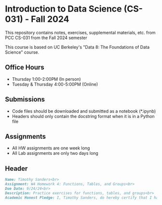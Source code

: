 # Introduction to Data Science (CS-031) - Fall 2024
This repository contains notes, exercises, supplemental materials, etc. from PCC CS-031 from the Fall 2024 semester

This course is based on UC Berkeley's "Data 8: The Foundations of Data Science" course.

## Office Hours
- Thursday 1:00-2:00PM (In person)
- Tuesday & Thursday 4:00-5:00PM (Online)

## Submissions
- Code files should be downloaded and submitted as a notebook (*.ipynb)
- Headers should only contain the docstring format when it is in a Python file

## Assignments
- All HW assignments are one week long
- All Lab assignments are only two days long

## Header
```markdown
Name: Timothy Sanders<br>
Assignment: W4 Homework 4: Functions, Tables, and Groups<br>
Due Date: 9/24/24<br>
Description: Practice exercises for functions, tables, and groups<br>
Academic Honest Pledge: I, Timothy Sanders, do hereby certify that I have derived no assistance for this project from any sources other than those listed as references.
```